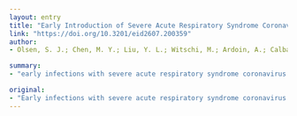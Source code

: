 ```yaml
---
layout: entry
title: "Early Introduction of Severe Acute Respiratory Syndrome Coronavirus 2 into Europe"
link: "https://doi.org/10.3201/eid2607.200359"
author:
- Olsen, S. J.; Chen, M. Y.; Liu, Y. L.; Witschi, M.; Ardoin, A.; Calba, C.; Mathieu, P.; Masserey, V.; Maraglino, F.; Marro, S.; Penttinen, P.; Robesyn, E.; Pukkila, J.

summary:
- "early infections with severe acute respiratory syndrome coronavirus 2 in Europe were detected in travelers from Wuhan, China in January 2020. In 1 tour group, 5 of 30 members were ill; 3 cases were laboratory confirmed. A healthcare worker was infected. This event documents early importation and subsequent spread of the virus in Europe. The virus was detected in China, China, in January. It is the first time the virus has spread in Europe since it was detected."

original:
- "Early infections with severe acute respiratory syndrome coronavirus 2 in Europe were detected in travelers from Wuhan, China, in January 2020. In 1 tour group, 5 of 30 members were ill; 3 cases were laboratory confirmed. In addition, a healthcare worker was infected. This event documents early importation and subsequent spread of the virus in Europe."
---
```


